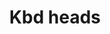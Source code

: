 ---
layout: item
title: Kbd heads
item-id: 7980
datatable: true
id: 7980
name: "Kbd heads"
members: true
lowalch: 20000
highalch: 30000
examine: "I should get them stuffed!"
monsters:
  - id: 239
    name: "King Black Dragon"
    members: true
    combat_level: 276
    wiki_url: "https://oldschool.runescape.wiki/w/King_Black_Dragon"
    drops:
      - quantity: "1"
        rarity: 0.0078125
    image: "https://oldschool.runescape.wiki/images/thumb/e/e9/King_Black_Dragon.png/1200px-King_Black_Dragon.png?d25f0"
---